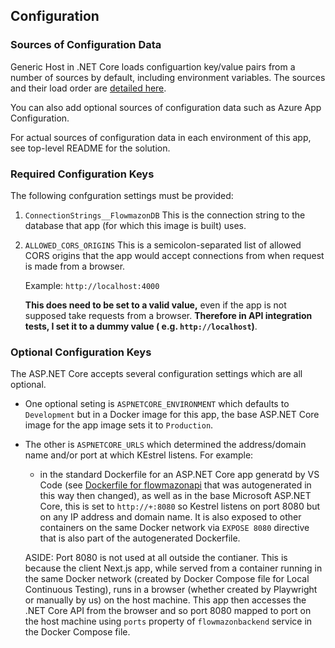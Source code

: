 ## Configuration

### Sources of Configuration Data

Generic Host in .NET Core loads configuartion key/value pairs from a number of sources by default, including environment variables. The sources and their load order are [detailed here](https://learn.microsoft.com/en-us/aspnet/core/fundamentals/configuration/?view=aspnetcore-9.0).

You can also add optional sources of configuration data such as Azure App Configuration.

For actual sources of configuration data in each environment of this app, see top-level README for the solution.

### Required Configuration Keys

The following confguration settings must be provided:

1. `ConnectionStrings__FlowmazonDB`
   This is the connection string to the database that app (for which this image is built) uses.

2. `ALLOWED_CORS_ORIGINS`
   This is a semicolon-separated list of allowed CORS origins that the app would accept connections from when request is made from a browser.

   Example: `http://localhost:4000`

   **This does need to be set to a valid value,** even if the app is not supposed take requests from a browser. **Therefore in API integration tests, I set it to a dummy value ( e.g. `http://localhost`)**.

### Optional Configuration Keys

The ASP.NET Core accepts several configuration settings which are all optional.

- One optional seting is `ASPNETCORE_ENVIRONMENT` which defaults to `Development` but in a Docker image for this app, the base ASP.NET Core image for the app image sets it to `Production`.

- The other is `ASPNETCORE_URLS` which determined the address/domain name and/or port at which KEstrel listens. For example:

  - in the standard Dockerfile for an ASP.NET Core app generatd by VS Code (see [Dockerfile for flowmazonapi](../Dockerfile) that was autogenerated in this way then changed), as well as in the base Microsoft ASP.NET Core, this is set to `http://+:8080` so Kestrel listens on port 8080 but on any IP address and domain name. It is also exposed to other containers on the same Docker network via `EXPOSE 8080` directive that is also part of the autogenerated Dockerfile.

  ASIDE: Port 8080 is not used at all outside the contianer. This is because the client Next.js app, while served from a container running in the same Docker network (created by Docker Compose file for Local Continuous Testing), runs in a browser (whether created by Playwright or manually by us) on the host machine. This app then accesses the .NET Core API from the browser and so port 8080 mapped to port on the host machine using `ports` property of `flowmazonbackend` service in the Docker Compose file.
